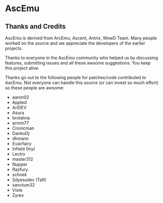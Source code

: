 # AscEmu
## Thanks and Credits

AscEmu is derived from ArcEmu, Ascent, Antrix, WowD Team. Many people worked
on the source and we appreciate the developers of the earlier projects.

Thanks to everyone in the AscEmu community who helped us by discussing features,
submitting issues and all these awsome suggestions. You keep this project alive.

Thanks go out to the following people for patches/code contributed to AscEmu.
Not everyone can handle this source (or can invest so much effort) so these
people are awsome:

- aaron02
- Appled
- AriDEV
- Asura
- brotalnia
- armm77
- Cronicman
- DankoDj
- dhmann
- Evairfairy
- Infield (Iny)
- Lectro
- master312
- Nupper
- Razfury
- schnek
- Sdyessdev (Taft)
- sanctum32
- Viste
- Zyres
